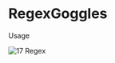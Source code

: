 # RegexGoggles


Usage


![17 Regex](https://user-images.githubusercontent.com/81600120/131493766-0e2736b5-d486-4e83-be38-5db1f5177e6c.PNG)
